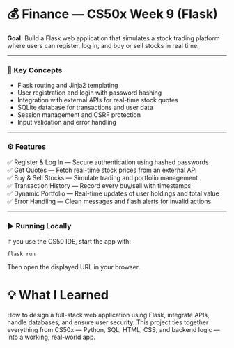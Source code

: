 # 💰 Finance — CS50x Week 9 (Flask)

**Goal:** Build a Flask web application that simulates a stock trading platform where users can register, log in, and buy or sell stocks in real time.

---

### 🧠 Key Concepts
- Flask routing and Jinja2 templating  
- User registration and login with password hashing  
- Integration with external APIs for real-time stock quotes  
- SQLite database for transactions and user data  
- Session management and CSRF protection  
- Input validation and error handling  

---

### ⚙️ Features
✅ Register & Log In — Secure authentication using hashed passwords  
✅ Get Quotes — Fetch real-time stock prices from an external API  
✅ Buy & Sell Stocks — Simulate trading and portfolio management  
✅ Transaction History — Record every buy/sell with timestamps  
✅ Dynamic Portfolio — Real-time updates of user holdings and total value  
✅ Error Handling — Clean messages and flash alerts for invalid actions  

---

### ▶️ Running Locally

If you use the CS50 IDE, start the app with:

```
flask run
```

Then open the displayed URL in your browser.

# 💡 What I Learned

How to design a full-stack web application using Flask, integrate APIs, handle databases, and ensure user security.
This project ties together everything from CS50x — Python, SQL, HTML, CSS, and backend logic — into a working, real-world app.
